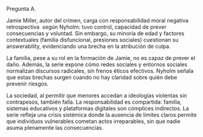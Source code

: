 Pregunta A.

Jamie Miller, autor del crimen, carga con responsabilidad moral negativa retrospectiva  según Nyholm: tuvo control, capacidad de prever consecuencias y voluntad. Sin embargo, su minoría de edad y factores contextuales (familia disfuncional, presiones sociales) cuestionan su answerability, evidenciando una brecha en la atribución de culpa.  
  
La familia, pese a su rol en la formación de Jamie, no es capaz de prever el daño. Además, la serie expone cómo redes sociales y entornos sociales normalizan discursos radicales, sin frenos éticos efectivos. Nyholm señala que estas brechas surgen cuando no hay claridad sobre quién debe prevenir riesgos.     
  
La sociedad, al permitir que menores accedan a ideologías violentas sin contrapesos, también falla. La responsabilidad es compartida: familia, sistemas educativos y plataformas digitales son cómplices indirectos. La serie refleja una crisis sistémica donde la ausencia de límites claros permite que individuos vulnerables cometan actos irreparables, sin que nadie asuma plenamente las consecuencias.